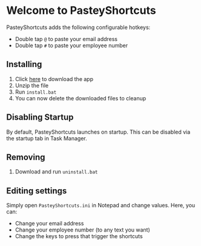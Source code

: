 # Welcome to PasteyShortcuts
PasteyShortcuts adds the following configurable hotkeys:
- Double tap `@` to paste your email address
- Double tap `#` to paste your employee number

## Installing
1. Click [here](https://github.com/FreddieDev/PasteyShortcuts/archive/master.zip) to download the app
2. Unzip the file
3. Run `install.bat`
4. You can now delete the downloaded files to cleanup

## Disabling Startup
By default, PasteyShortcuts launches on startup. This can be disabled via the startup tab in Task Manager.

## Removing
1. Download and run `uninstall.bat`

## Editing settings
Simply open `PasteyShortcuts.ini` in Notepad and change values. Here, you can:
- Change your email address
- Change your employee number (to any text you want)
- Change the keys to press that trigger the shortcuts
